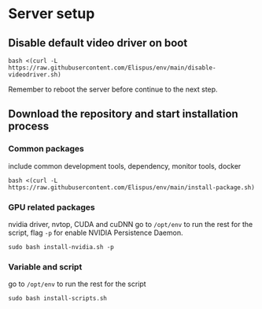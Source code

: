 # Server setup
## Disable default video driver on boot
```
bash <(curl -L https://raw.githubusercontent.com/Elispus/env/main/disable-videodriver.sh)
```
Remember to reboot the server before continue to the next step.
## Download the repository and start installation process
### Common packages
include common development tools, dependency, monitor tools, docker
```
bash <(curl -L https://raw.githubusercontent.com/Elispus/env/main/install-package.sh)
```
### GPU related packages
nvidia driver, nvtop, CUDA and cuDNN
go to ```/opt/env``` to run the rest for the script, flag ```-p``` for enable NVIDIA Persistence Daemon.
```
sudo bash install-nvidia.sh -p
```
### Variable and script
go to ```/opt/env``` to run the rest for the script
```
sudo bash install-scripts.sh
```
